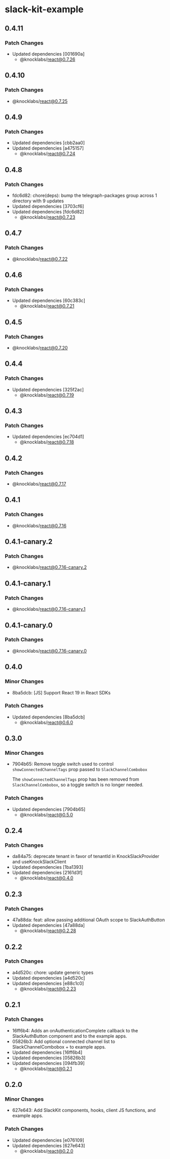 # slack-kit-example

## 0.4.11

### Patch Changes

- Updated dependencies [001690a]
  - @knocklabs/react@0.7.26

## 0.4.10

### Patch Changes

- @knocklabs/react@0.7.25

## 0.4.9

### Patch Changes

- Updated dependencies [cbb2aa0]
- Updated dependencies [a475157]
  - @knocklabs/react@0.7.24

## 0.4.8

### Patch Changes

- fdc6d82: chore(deps): bump the telegraph-packages group across 1 directory with 9 updates
- Updated dependencies [3703cf6]
- Updated dependencies [fdc6d82]
  - @knocklabs/react@0.7.23

## 0.4.7

### Patch Changes

- @knocklabs/react@0.7.22

## 0.4.6

### Patch Changes

- Updated dependencies [60c383c]
  - @knocklabs/react@0.7.21

## 0.4.5

### Patch Changes

- @knocklabs/react@0.7.20

## 0.4.4

### Patch Changes

- Updated dependencies [325f2ac]
  - @knocklabs/react@0.7.19

## 0.4.3

### Patch Changes

- Updated dependencies [ec704d1]
  - @knocklabs/react@0.7.18

## 0.4.2

### Patch Changes

- @knocklabs/react@0.7.17

## 0.4.1

### Patch Changes

- @knocklabs/react@0.7.16

## 0.4.1-canary.2

### Patch Changes

- @knocklabs/react@0.7.16-canary.2

## 0.4.1-canary.1

### Patch Changes

- @knocklabs/react@0.7.16-canary.1

## 0.4.1-canary.0

### Patch Changes

- @knocklabs/react@0.7.16-canary.0

## 0.4.0

### Minor Changes

- 8ba5dcb: [JS] Support React 19 in React SDKs

### Patch Changes

- Updated dependencies [8ba5dcb]
  - @knocklabs/react@0.6.0

## 0.3.0

### Minor Changes

- 7904b65: Remove toggle switch used to control `showConnectedChannelTags` prop passed to `SlackChannelCombobox`

  The `showConnectedChannelTags` prop has been removed from `SlackChannelCombobox`, so a toggle switch is no longer needed.

### Patch Changes

- Updated dependencies [7904b65]
  - @knocklabs/react@0.5.0

## 0.2.4

### Patch Changes

- da84a75: deprecate tenant in favor of tenantId in KnockSlackProvider and useKnockSlackClient
- Updated dependencies [1ba1393]
- Updated dependencies [2161d3f]
  - @knocklabs/react@0.4.0

## 0.2.3

### Patch Changes

- 47a88da: feat: allow passing additional OAuth scope to SlackAuthButton
- Updated dependencies [47a88da]
  - @knocklabs/react@0.2.28

## 0.2.2

### Patch Changes

- a4d520c: chore: update generic types
- Updated dependencies [a4d520c]
- Updated dependencies [e88c1c0]
  - @knocklabs/react@0.2.23

## 0.2.1

### Patch Changes

- 16ff6b4: Adds an onAuthenticationComplete callback to the SlackAuthButton component and to the example apps.
- 05826b3: Add optional connected channel list to SlackChannelCombobox + to example apps.
- Updated dependencies [16ff6b4]
- Updated dependencies [05826b3]
- Updated dependencies [094fb39]
  - @knocklabs/react@0.2.1

## 0.2.0

### Minor Changes

- 627e643: Add SlackKit components, hooks, client JS functions, and example apps.

### Patch Changes

- Updated dependencies [e076109]
- Updated dependencies [627e643]
  - @knocklabs/react@0.2.0
